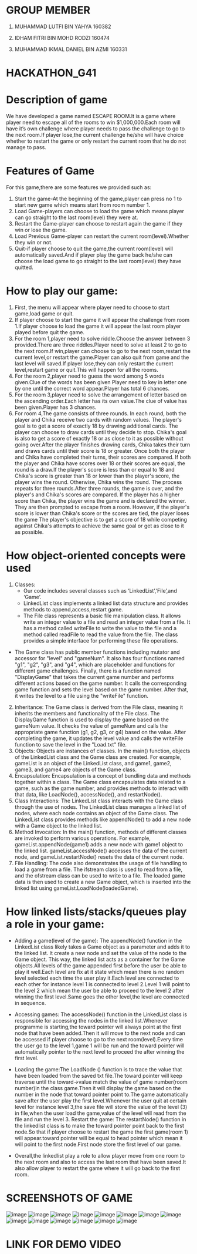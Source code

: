 # GROUP MEMBER
1. MUHAMMAD LUTFI BIN YAHYA 160382

2. IDHAM FITRI BIN MOHD RODZI 160474

3. MUHAMMAD IKMAL DANIEL BIN AZMI 160331





# HACKATHON_G41

# Description of game
We have developed a game named ESCAPE ROOM.It is a game where player need to escape all of the rooms to win $1,000,000.Each room will have it’s own challenge where player needs to pass the challenge to go to the next room.If player lose,the current challenge he/she will have choice whether to restart the game or only restart the current room that he do not manage to pass.

# Features of Game
For this game,there are some features we provided such as:
1. Start the game-At the beginning of the game,player can press no 1 to start new game which means start from room number 1.
2. Load Game-players can choose to load the game which means player can go straight to the last room(level) they were at.
3. Restart the Game-player can choose to restart again the game if they win or lose the game.
4. Load Previous Game-player can restart the current room(level).Whether they win or not.
5. Quit-if player choose to quit the game,the current room(level) will automatically saved.And if player play the game back he/she can choose the load game to go straight to the last room(level) they have quitted.

# How to play our game:
 1. First, the menu will appear where player need to choose to start game,load game or quit.
2. If player choose to start the game it will appear the challenge from room 1.If player choose to load the game it will appear the last room player played before quit the game.
3. For the room 1,player need to solve riddle.Choose the answer between 3 provided.There are three riddles.Player need to solve at least 2 to go to the next room.If win,player can choose to go to the next room,restart the current level,or restart the game.Player can also quit from game and the last level will saved.If player lose,they can only restart the current level,restart game or quit.This will happen for all the rooms.
4. For the room 2,player need to guess the word among 5 words given.Clue of the words has been given Player need to key in letter one by one until the correct word appear.Player has total 6 chances.
5. For the room 3,player need to solve the arrangement of letter based on the ascending order.Each letter has its own value.The clue of value has been given.Player has 3 chances.
6. For room 4,The game consists of three rounds. In each round, both the player and Chika receive two cards with random values. The player's goal is to get a score of exactly 18 by drawing additional cards. The player can choose to draw cards until they decide to stop. Chika's goal is also to get a score of exactly 18 or as close to it as possible without going over.After the player finishes drawing cards, Chika takes their turn and draws cards until their score is 18 or greater. Once both the player and Chika have completed their turns, their scores are compared. If both the player and Chika have scores over 18 or their scores are equal, the round is a draw.If the player's score is less than or equal to 18 and Chika's score is greater than 18 or lower than the player's score, the player wins the round. Otherwise, Chika wins the round. The process repeats for three rounds.After three rounds, the game is over, and the player's and Chika's scores are compared. If the player has a higher score than Chika, the player wins the game and is declared the winner. They are then prompted to escape from a room. However, if the player's score is lower than Chika's score or the scores are tied, the player loses the game The player's objective is to get a score of 18 while competing against Chika's attempts to achieve the same goal or get as close to it as possible.
 # How object-oriented concepts were used
 1. Classes:
 	- Our code includes several classes such as ‘LinkedList’,’File’,and ‘Game’.
	- LinkedList class implements a linked list data structure and provides methods to append,access,restart game.
 	- The File class represents a basic file manipulation class. It allows write an integer value to a file and read an integer value from a file. It has a method called writeFile to write the value to the file and a method called readFile to read the value from the file. The class provides a simple interface for performing these file operations.
 - The Game class has public member functions including mutator  and accessor for "level" and "gameNum". It also has four functions named "g1", "g2", "g3", and "g4", which are placeholder and functions for different game challenges. Finally, there is a function named "DisplayGame" that takes the current game number and performs different actions based on the game number. It calls the corresponding game function and sets the level based on the game number. After that, it writes the level to a file using the "writeFile" function.
2. Inheritance:
The Game class is derived from the File class, meaning it inherits the members and functionality of the File class.
The DisplayGame function is used to display the game based on the gameNum value. It checks the value of gameNum and calls the appropriate game function (g1, g2, g3, or g4) based on the value. After completing the game, it updates the level value and calls the writeFile function to save the level in the "Load.txt" file.
3. Objects: Objects are instances of classes. In the main() function, objects of the LinkedList<Game> class and the Game class are created. For example, gameList is an object of the LinkedList<Game> class, and game1, game2, game3, and game4 are objects of the Game class.
4. Encapsulation: Encapsulation is a concept of bundling data and methods together within a class. The Game class encapsulates data related to a game, such as the game number, and provides methods to interact with that data, like LoadNode(), accessNode(), and restartNode().
5. Class Interactions: The LinkedList class interacts with the Game class through the use of nodes. The LinkedList class manages a linked list of nodes, where each node contains an object of the Game class. The LinkedList class provides methods like appendNode() to add a new node with a Game object to the linked list.
6. Method Invocation: In the main() function, methods of different classes are invoked to perform various operations. For example, gameList.appendNode(game1) adds a new node with game1 object to the linked list. gameList.accessNode() accesses the data of the current node, and gameList.restartNode() resets the data of the current node.
7. File Handling: The code also demonstrates the usage of file handling to load a game from a file. The ifstream class is used to read from a file, and the ofstream class can be used to write to a file. The loaded game data is then used to create a new Game object, which is inserted into the linked list using gameList.LoadNode(loadedGame).

# How linked lists/stacks/queues play a role in your game:
- Adding a game(level of the game): The appendNode() function in the LinkedList class likely takes a Game object as a parameter and adds it to the linked list. It create a new node and set the value of the node to the Game object. This way, the linked list acts as a container for the Game objects.All levels of the game appended first before the user be able to play it well.Each level are fix at it state which mean there is no random level selected each time the user play it.Each level are connected to each other  for instance level 1 is connected to level 2.Level 1 will point to the level 2 which mean the user be able to proceed to the level 2 after winning the first level.Same goes the other level,the level are connected in sequence.
 
- Accessing games: The accessNode() function in the LinkedList class is responsible for accessing the nodes in the linked list.Whenever programme is starting,the toward pointer will always point at the first node that have been added.Then it will move to the next node and can be accessed if player choose to go to the next room(level).Every time the user go to the level 1,game 1 will be run and the toward pointer will automatically pointer to the next level to proceed the after winning the first level.
 
- Loading the game:The LoadNode () function is to trace the value that have been loaded from the saved txt file.The toward pointer will keep traverse until the toward->value match the value of game number(room number)in the class game.Then it will display the game based on the number in the node that toward pointer point to.The game automatically save after the user play the first level.Whenever the user quit at certain level for instance level 3,the save file will store the value of the level (3) in file,when the user load the game,value of the level will read from the file and run the level 3.
Restart the game: The restartNode() function in the linkedlist class is to make the toward pointer point back to the first node.So that if player choose to restart the game the first game(room 1) will appear.toward pointer will be equal to head pointer which mean it will point to the first node.First node store the first level of our game.
 
- Overall,the linkedlist play a role to allow player move from one room to the next room and also to access the last room that have been saved.It also allow player to restart the game where it will go back to the first room.

# SCREENSHOTS OF GAME
![image](https://github.com/lutfiyminoyz/HACKATHONG41/assets/121542658/921314c5-3095-4e3d-96c1-a7a366cef784)
![image](https://github.com/lutfiyminoyz/HACKATHONG41/assets/121542658/50e43d0a-b448-4ca7-8d44-20ae5bc30838)
![image](https://github.com/lutfiyminoyz/HACKATHONG41/assets/121542658/472b30e1-691a-4941-bcb7-d2d158eb2c7c)
![image](https://github.com/lutfiyminoyz/HACKATHONG41/assets/121542658/f4bb4ab4-3186-4809-993b-c0f651272ba0)
![image](https://github.com/lutfiyminoyz/HACKATHONG41/assets/121542658/0502831f-1b17-4fa0-ad2d-fe13f4f81735)
![image](https://github.com/lutfiyminoyz/HACKATHONG41/assets/121542658/4f847a29-8173-4e5f-9cb2-416fc059dfbc)
![image](https://github.com/lutfiyminoyz/HACKATHONG41/assets/121542658/208930f3-e5cf-404e-859b-07cf381e6996)
![image](https://github.com/lutfiyminoyz/HACKATHONG41/assets/121542658/3f513912-9095-49af-9040-bb0af5e9941e)
![image](https://github.com/lutfiyminoyz/HACKATHONG41/assets/121542658/1f8b666b-d64d-4f4c-8701-311773de6416)
![image](https://github.com/lutfiyminoyz/HACKATHONG41/assets/121542658/459a19d7-1e9a-4e05-8bb1-a02f615a4e6c)
![image](https://github.com/lutfiyminoyz/HACKATHONG41/assets/121542658/6d50b5d0-448b-4a20-8c54-42dcfcae9e7a)
![image](https://github.com/lutfiyminoyz/HACKATHONG41/assets/121542658/000864a7-75ef-42e2-b09f-65915903dad7)
![image](https://github.com/lutfiyminoyz/HACKATHONG41/assets/121542658/677c0504-326e-416d-8e6e-5081dd57afd4)
![image](https://github.com/lutfiyminoyz/HACKATHONG41/assets/121542658/540aff4b-1935-4871-ab11-142537408e55)




# LINK FOR DEMO VIDEO



